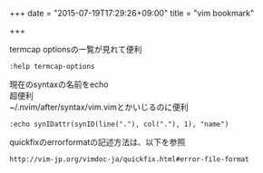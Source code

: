+++
date = "2015-07-19T17:29:26+09:00"
title = "vim bookmark"

+++

termcap optionsの一覧が見れて便利  

```vim
:help termcap-options
```

現在のsyntaxの名前をecho  
超便利  
~/.nvim/after/syntax/vim.vimとかいじるのに便利

```
:echo synIDattr(synID(line("."), col("."), 1), "name")
```

quickfixのerrorformatの記述方法は、以下を参照

```
http://vim-jp.org/vimdoc-ja/quickfix.html#error-file-format
```
